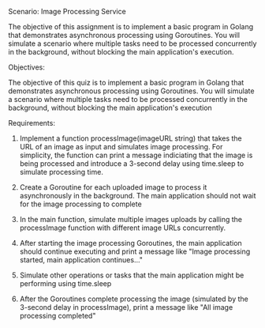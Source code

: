Scenario: Image Processing Service

The objective of this assignment is to implement a basic program in Golang that demonstrates asynchronous processing using Goroutines. You will simulate
a scenario where multiple tasks need to be processed concurrently in the background, without blocking the main application's execution. 

Objectives:

The objective of this quiz is to implement a basic program in Golang that demonstrates asynchronous processing using Goroutines. You will simulate a scenario
where multiple tasks need to be processed concurrently in the background, without blocking the main application's execution

Requirements:

1. Implement a function processImage(imageURL string) that takes the URL of an image as input and simulates image processing. For simplicity, the function
can print a message indiciating that the image is being processed and introduce a 3-second delay using time.sleep to simulate processing time. 

2. Create a Goroutine for each uploaded image to process it asynchronously in the background. The main application should not wait for the image processing to complete

3. In the main function, simulate multiple images uploads by calling the processImage function with different image URLs concurrently.

4. After starting the image processing Goroutines, the main application should continue executing and print a message like "Image processing started, main application continues..."

5. Simulate other operations or tasks that the main application might be performing using time.sleep

6. After the Goroutines complete processing the image (simulated by the 3-second delay in processImage), print a message like "All image processing completed"